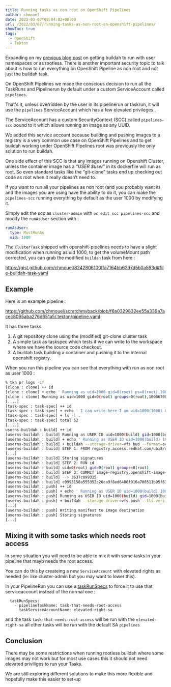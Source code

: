 ```yaml
---
title: Running tasks as non root on OpenShift Pipelines
author: chmouel
date: 2022-03-07T08:04:02+00:00
url: /2022/03/07/running-tasks-as-non-root-on-openshift-pipelines/
showToc: true
tags:
  - OpenShift
  - Tekton
---
```


Expanding on my [previous blog post][1] on getting buildah to run with user namespaces or as rootless. There is another important security topic to talk about is how to run everything on OpenShift Pipeline as non root and not just the buildah task.

On OpenShift Pipelines we made the conscious decision to run all the TaskRuns and Pipelinerun by default under a custom ServiceAccount called `pipelines`.

That's it, unless overridden by the user in its pipelinerun or taskrun, it will use the `pipelines` ServiceAccount which has a few elevated privileges..

The ServiceAccount has a custom SecurityContext (SCC) called `pipelines-scc` bound to it which allows running an image as any UUID.

We added this service account because building and pushing images to a registry is a very common use case on OpenShift Pipelines and to get buildah working under OpenShift Pipelines root was previously the only solution to run buildah.

One side effect of this SCC is that any images running on Openshift Cluster, unless the container image has a _“USER $user_” in its dockerfile will run as root. So even standard tasks like the “git-clone” tasks end up checking out code as root when it really doesn’t need to.

If you want to run all your pipelines as non root (and you probably want it) and the images you are using have the ability to do it, you can make the `pipelines-scc` running everything by default as the user 1000 by modifying it.

Simply edit the scc as `cluster-admin` with `oc edit scc pipelines-scc` and modify the `runAsUser` section with :

```yaml
runAsUser:
  type: MustRunAs
  uid: 1000
```

The `ClusterTask` shipped with openshift-pipelines needs to have a slight modification when running as uid 1000, to get the volumeMount path corrected, you can grab the modified `buildah` task from here :

<https://gist.github.com/chmouel/8242806100ffa7164bb63d7d5b0a593d#file-buildah-task-yaml>

## Example

Here is an example pipeline :

<https://github.com/chmouel/scratchmyback/blob/f6a0329832ee55a339a7acec8095aba276d651a5/.tekton/pipeline.yaml>

It has three tasks.

  1. A git repository clone using the (modified) git-clone cluster task
  2. A simple task as taskspec which tests if we can write to the workspace where we have the source code checkout.
  3. A buildah task building a container and pushing it to the internal openshift registry.

When you run this pipeline you can see that everything with run as non root as user 1000 :

```bash
% tkn pr logs -Lf
[clone : clone] ++ id
[clone : clone] + echo ' Running as uid=1000 gid=0(root) ps=0(root),1000670000'
[clone : clone] Running as uid=1000 gid=0(root) groups=0(root),1000670000
[....]
[task-spec : task-spec] ++ id
[task-spec : task-spec] + echo ' I can write here I am uid=1000(1000) 0(root) groups=0(root),1000670000'
[task-spec : task-spec] + ls -l .
[task-spec : task-spec] total 52
[....]
userns-buildah : build] ++ id
[userns-buildah : build] Running as USER ID uid=1000(build) gid=1000(build) ps=1000(build),1000670000
[userns-buildah : build] + echo ' Running as USER ID uid=1000(build) 1000(build) groups=1000(build),1000670000'
[userns-buildah : build] + buildah --storage-driver=vfs bud --format=oci --tls-fy=true --no-cache -f ./Dockerfile -t image-registry.openshift-image-stry.svc:5000/test/userns:latest .
[userns-buildah : build] STEP 1: FROM registry.access.redhat.com/ubi8/ubi-mal:8.5
[...]
[userns-buildah : build] Storing signatures
[userns-buildah : build] STEP 2: RUN id
[userns-buildah : build] uid=0(root) gid=0(root) groups=0(root)
[userns-buildah : build] STEP 3: COMMIT image-registry.openshift-image-stry.svc:5000/test/userns:latest
[userns-buildah : build] --> 3637c099315
[userns-buildah : build] c0993158a555352c26ca9f8ed6406f916a708511b95f6135a8ba02432b96
[userns-buildah : push] ++ id
[userns-buildah : push] + echo ' Running as USER ID uid=1000(build) 1000(build) groups=1000(build),1000670000'
[userns-buildah : push] Running as USER ID uid=1000(build) gid=1000(build) ps=1000(build),1000670000
[userns-buildah : push] + buildah --storage-driver=vfs push --tls-verify=true --stfile /workspace/source/image-digest image-registry.openshift-image-stry.svc:5000/test/userns:latest docker://image-registry.openshift-image-stry.svc:5000/test/userns:latest
[...]
[userns-buildah : push] Writing manifest to image destination
[userns-buildah : push] Storing signatures
[...]
```

## Mixing it with some tasks which needs root access

In some situation you will need to be able to mix it with some tasks in your pipeline that mayb needs the root access. 

You can do this by createing a new `ServiceAccount` with elevated rights as needed (ie: like cluster-admin but you may want to lower this).

In your PipelineRun you can use a [taskRunSpecs](https://tekton.dev/docs/pipelines/pipelineruns/#specifying-taskrunspecs) to force it to use that serviceaccount instead of the normal one : 

```
  taskRunSpecs:
    - pipelineTaskName: task-that-needs-root-access
      taskServiceAccountName: elevated-right-sa
```

and the task `task-that-needs-root-access` will be run with the `elevated-right-sa` all other tasks will be run with the default SA `pipelines` 


## Conclusion

There may be some restrictions when running rootless buildah where some images may not work but for most use cases this it should not need elevated priviliges to run your Tasks.

We are still exploring different solutions to make this more flexible and hopefully make this easier to set-up

 [1]: https://blog.chmouel.com/2022/01/25/user-namespaces-with-buildah-and-openshift-pipelines/ " previous blog post"
